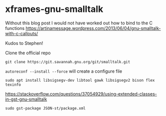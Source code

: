 # xframes-gnu-smalltalk

Without this blog post I would not have worked out how to bind to the C functions https://artinamessage.wordpress.com/2013/06/04/gnu-smalltalk-with-c-callouts/

Kudos to Stephen!

Clone the official repo

`git clone https://git.savannah.gnu.org/git/smalltalk.git`


`autoreconf --install --force` will create a configure file

`sudo apt install libsigsegv-dev libtool gawk libsigsegv2 bison flex texinfo`

https://stackoverflow.com/questions/37054929/using-extended-classes-in-gst-gnu-smalltalk

`sudo gst-package JSON-st/package.xml`